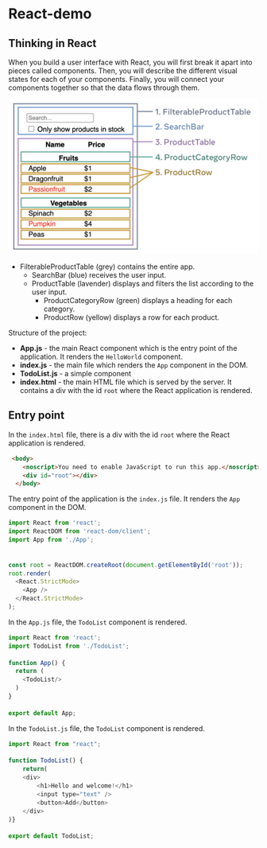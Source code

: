 # **React-demo**
## **Thinking in React**
When you build a user interface with React, you will first break it apart into pieces called components. Then, you will describe the different visual states for each of your components. Finally, you will connect your components together so that the data flows through them.

![thinking-in-react](/images/react-demo.png)
- FilterableProductTable (grey) contains the entire app.
  - SearchBar (blue) receives the user input.
  - ProductTable (lavender) displays and filters the list according to the user input.
    - ProductCategoryRow (green) displays a heading for each category.
    - ProductRow (yellow) displays a row for each product.




Structure of the project:

- **App.js** - the main React component which is the entry point of the application. It renders the `HelloWorld` component.
- **index.js** - the main file which renders the `App` component in the DOM.
- **TodoList.js** - a simple component
- **index.html** - the main HTML file which is served by the server. It contains a div with the id `root` where the React application is rendered. 


## **Entry point**
In the `index.html` file, there is a div with the id `root` where the React application is rendered.
````html
 <body>
    <noscript>You need to enable JavaScript to run this app.</noscript>
    <div id="root"></div>
  </body>
````

The entry point of the application is the `index.js` file. It renders the `App` component in the DOM.
````javascript
import React from 'react';
import ReactDOM from 'react-dom/client';
import App from './App';


const root = ReactDOM.createRoot(document.getElementById('root'));
root.render(
  <React.StrictMode>
    <App />
  </React.StrictMode>
);
````
In the `App.js` file, the `TodoList` component is rendered.
````javascript
import React from 'react';
import TodoList from './TodoList';

function App() {
  return (
    <TodoList/>
  )
}

export default App;
````
In the `TodoList.js` file, the `TodoList` component is rendered.
````javascript
import React from "react";

function TodoList() {
    return(
    <div>
        <h1>Hello and welcome!</h1>
        <input type="text" />
        <button>Add</button>
    </div>
)}

export default TodoList;
````



